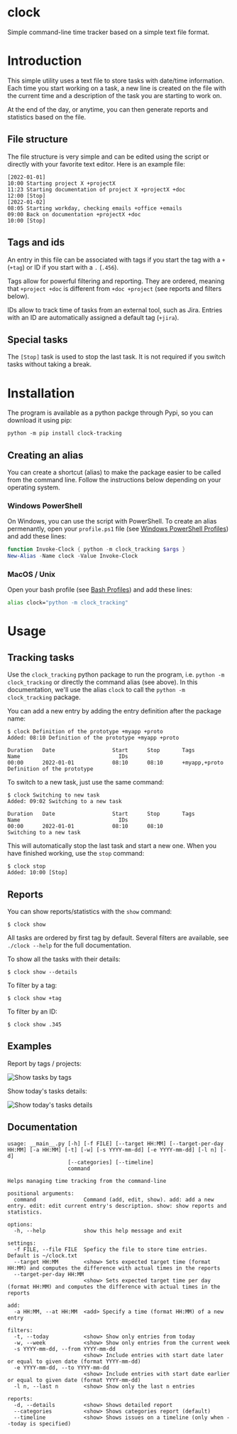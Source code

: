 # clock

Simple command-line time tracker based on a simple text file format.

# Introduction

This simple utility uses a text file to store tasks with date/time information. Each time you start working on a task, a new line is created on the file with the current time and a description of the task you are starting to work on.

At the end of the day, or anytime, you can then generate reports and statistics based on the file.

## File structure

The file structure is very simple and can be edited using the script or directly with your favorite text editor.
Here is an example file:

```
[2022-01-01]
10:00 Starting project X +projectX
11:23 Starting documentation of project X +projectX +doc
12:00 [Stop]
[2022-01-02]
08:05 Starting workday, checking emails +office +emails
09:00 Back on documentation +projectX +doc
10:00 [Stop]
```

## Tags and ids

An entry in this file can be associated with tags if you start the tag with a `+` (`+tag`) or ID if you start with a `.` (`.456`). 

Tags allow for powerful filtering and reporting. They are ordered, meaning that `+project +doc` is different from `+doc +project` (see reports and filters below).

IDs allow to track time of tasks from an external tool, such as Jira. Entries with an ID are automatically assigned a default tag (`+jira`).

## Special tasks

The `[Stop]` task is used to stop the last task. It is not required if you switch tasks without taking a break.

# Installation

The program is available as a python packge through Pypi, so you can download it using pip:

```
python -m pip install clock-tracking
```

## Creating an alias

You can create a shortcut (alias) to make the package easier to be called from the command line. Follow the instructions below depending on your operating system.

### Windows PowerShell

On Windows, you can use the script with PowerShell. To create an alias permenantly, open your `profile.ps1` file (see [Windows PowerShell Profiles](https://docs.microsoft.com/en-us/powershell/module/microsoft.powershell.core/about/about_profiles?view=powershell-7.2)) and add these lines:

```powershell
function Invoke-Clock { python -m clock_tracking $args }
New-Alias -Name clock -Value Invoke-Clock
```

### MacOS / Unix

Open your bash profile (see [Bash Profiles](https://www.gnu.org/software/bash/manual/html_node/Bash-Startup-Files.html)) and add these lines:

```bash
alias clock="python -m clock_tracking"
```

# Usage

## Tracking tasks

Use the `clock_tracking` python package to run the program, i.e. `python -m clock_tracking` or directly the command alias (see above). In this documentation, we'll use the alias `clock` to call the `python -m clock_tracking` package. 

You can add a new entry by adding the entry definition after the package name:

```
$ clock Definition of the prototype +myapp +proto
Added: 08:10 Definition of the prototype +myapp +proto

Duration   Date                  Start      Stop       Tags            Name                               IDs
00:00      2022-01-01            08:10      08:10      +myapp,+proto   Definition of the prototype         
```

To switch to a new task, just use the same command:

```
$ clock Switching to new task
Added: 09:02 Switching to a new task

Duration   Date                  Start      Stop       Tags            Name                               IDs
00:00      2022-01-01            08:10      08:10                      Switching to a new task
```

This will automatically stop the last task and start a new one. When you have finished working, use the `stop` command:

```
$ clock stop
Added: 10:00 [Stop]
```

## Reports

You can show reports/statistics with the `show` command:

```
$ clock show
```

All tasks are ordered by first tag by default. Several filters are available, see `./clock --help` for the full documentation.

To show all the tasks with their details:

```
$ clock show --details
```

To filter by a tag:

```
$ clock show +tag
```

To filter by an ID:

```
$ clock show .345
```

## Examples

Report by tags / projects:

![Show tasks by tags](https://github.com/computoms/clock/blob/main/img/myapp.png?raw=true)

Show today's tasks details:

![Show today's tasks details](https://github.com/computoms/clock/blob/main/img/details.png?raw=true)

## Documentation

```
usage: __main__.py [-h] [-f FILE] [--target HH:MM] [--target-per-day HH:MM] [-a HH:MM] [-t] [-w] [-s YYYY-mm-dd] [-e YYYY-mm-dd] [-l n] [-d]
                   [--categories] [--timeline]
                   command

Helps managing time tracking from the command-line

positional arguments:
  command               Command (add, edit, show). add: add a new entry. edit: edit current entry's description. show: show reports and statistics.

options:
  -h, --help            show this help message and exit

settings:
  -f FILE, --file FILE  Speficy the file to store time entries. Default is ~/clock.txt
  --target HH:MM        <show> Sets expected target time (format HH:MM) and computes the difference with actual times in the reports
  --target-per-day HH:MM
                        <show> Sets expected target time per day (format HH:MM) and computes the difference with actual times in the reports

add:
  -a HH:MM, --at HH:MM  <add> Specify a time (format HH:MM) of a new entry

filters:
  -t, --today           <show> Show only entries from today
  -w, --week            <show> Show only entries from the current week
  -s YYYY-mm-dd, --from YYYY-mm-dd
                        <show> Include entries with start date later or equal to given date (format YYYY-mm-dd)
  -e YYYY-mm-dd, --to YYYY-mm-dd
                        <show> Include entries with start date earlier or equal to given date (format YYYY-mm-dd)
  -l n, --last n        <show> Show only the last n entries

reports:
  -d, --details         <show> Shows detailed report
  --categories          <show> Shows categories report (default)
  --timeline            <show> Shows issues on a timeline (only when --today is specified)
```
